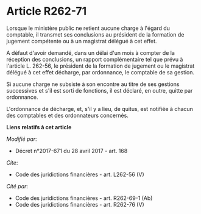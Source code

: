 # Article R262-71

Lorsque le ministère public ne retient aucune charge à l'égard du comptable, il transmet ses conclusions au président de la
formation de jugement compétente ou à un magistrat délégué à cet effet. 

A défaut d'avoir demandé, dans un délai d'un mois à compter de la réception des conclusions, un rapport complémentaire tel
que prévu à l'article L. 262-56, le président de la formation de jugement ou le magistrat délégué à cet effet décharge, par
ordonnance, le comptable de sa gestion. 

Si aucune charge ne subsiste à son encontre au titre de ses gestions successives et s'il est sorti de fonctions, il est
déclaré, en outre, quitte par ordonnance. 

L'ordonnance de décharge, et, s'il y a lieu, de quitus, est notifiée à chacun des comptables et des ordonnateurs concernés.

**Liens relatifs à cet article**

_Modifié par_:

  - Décret n°2017-671 du 28 avril 2017 - art. 168

_Cite_:

  - Code des juridictions financières - art. L262-56 (V)

_Cité par_:

  - Code des juridictions financières - art. R262-69-1 (Ab)
  - Code des juridictions financières - art. R262-76 (V)
